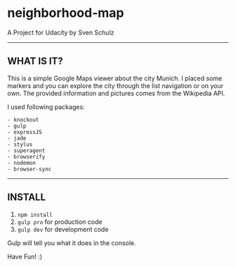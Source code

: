 
# neighborhood-map
A Project for Udacity by Sven Schulz

----------

WHAT IS IT?
-------------
This is a simple Google Maps viewer about the city Munich. I placed some markers and you can explore the city through the list navigation or on your own. The provided information and pictures comes from the Wikipedia API.

I used following packages:

	- knockout
	- gulp
	- expressJS
	- jade
	- stylus
	- superagent
	- browserify
	- nodemon
	- browser-sync

----------

INSTALL
-------------

1. `npm install`
2. `gulp pro` for production code
3. `gulp dev` for development code

Gulp will tell you what it does in the console.

Have Fun! :)
